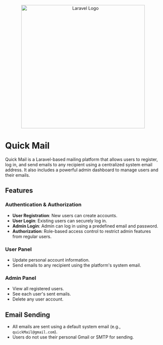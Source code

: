 <p align="center"><a href="https://laravel.com" target="_blank"><img src="https://raw.githubusercontent.com/laravel/art/master/logo-lockup/5%20SVG/2%20CMYK/1%20Full%20Color/laravel-logolockup-cmyk-red.svg" width="400" alt="Laravel Logo"></a></p>

# Quick Mail

Quick Mail is a Laravel-based mailing platform that allows users to register, log in, and send emails to any recipient using a centralized system email address. It also includes a powerful admin dashboard to manage users and their emails.

##  Features

### Authentication & Authorization
- **User Registration**: New users can create accounts.
- **User Login**: Existing users can securely log in.
- **Admin Login**: Admin can log in using a predefined email and password.
- **Authorization**: Role-based access control to restrict admin features from regular users.

### User Panel
- Update personal account information.
- Send emails to any recipient using the platform's system email.

### Admin Panel
- View all registered users.
- See each user's sent emails.
- Delete any user account.

## Email Sending
- All emails are sent using a default system email (e.g., `quickMail@gmail.com`).
- Users do not use their personal Gmail or SMTP for sending.
